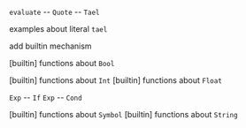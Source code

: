 `evaluate` -- `Quote` -- `Tael`

examples about literal `tael`

add builtin mechanism

[builtin] functions about `Bool`

[builtin] functions about `Int`
[builtin] functions about `Float`

`Exp` -- `If`
`Exp` -- `Cond`

[builtin] functions about `Symbol`
[builtin] functions about `String`
